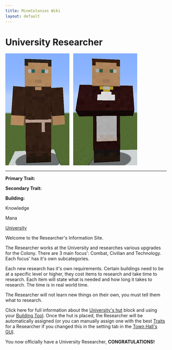 ```yaml
---
title: MineColonies Wiki
layout: default
---
```

# University Researcher

<div class="infobox box text-center">
<img src="../../assets/images/workers/student_m.png" alt="Researcher Male" />&nbsp;&nbsp;&nbsp;<img src="../../assets/images/workers/student_f.png" alt="Researcher Female" />
<hr />
  <div class="row section-text text-left">
    <div class="col">
      <p><strong>Primary Trait:</strong></p>
      <p><strong>Secondary Trait:</strong></p>
      <p><strong>Building:</strong></p>
    </div>
    <div class="col">
      <p class="traitp">Knowledge</p>
      <p class="traits">Mana</p>
      <p><a href="../buildings/university">University</a></p>
    </div>
  </div>
</div>

Welcome to the Researcher's Information Site.

The Researcher works at the University and researches various upgrades for the Colony. There are 3 main focus': Combat, Civilian and Technology. Each focus' has it's own subcategories.

Each new research has it's own requirements. Certain buildings need to be at a specific level or higher, they cost items to research and take time to research. Each item will state what is needed and how long it takes to research. The time is in real world time.

The Researcher will not learn new things on their own, you must tell them what to research.

Click here for full information about the [University's hut](../buildings/university) block and using your [Building Tool](../items/buildingtool). Once the hut is placed, the Researcher will be automatically assigned (or you can manually assign one with the best [Traits](../systems/workerinfo) for a Researcher if you changed this in the setting tab in the [Town Hall's GUI](../../source/buildings/townhall).

You now officially have a University Researcher, **CONGRATULATIONS!**
